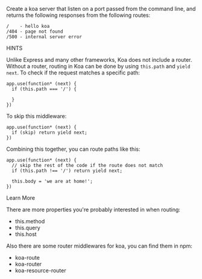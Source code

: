 Create a koa server that listen on a port passed from the command line, and returns the following responses from the following routes:

```
/    - hello koa
/404 - page not found
/500 - internal server error
```

HINTS

Unlike Express and many other frameworks, Koa does not include a router. Without a router, routing in Koa can be done by using `this.path` and `yield next`. To check if the request matches a specific path:

```
app.use(function* (next) {
  if (this.path === '/') {

  }
})
```

To skip this middleware:

```
app.use(function* (next) {
  if (skip) return yield next;
})
```

Combining this together, you can route paths like this:

```
app.use(function* (next) {
  // skip the rest of the code if the route does not match
  if (this.path !== '/') return yield next;

  this.body = 'we are at home!';
})
```

Learn More

There are more properties you're probably interested in when routing:

- this.method
- this.query
- this.host

Also there are some router middlewares for koa, you can find them in npm:

- koa-route
- koa-router
- koa-resource-router
